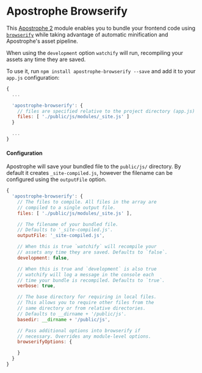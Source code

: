 # Apostrophe Browserify

This [Apostrophe 2](http://apostrophenow.org/) module enables you to bundle your frontend code using [`browserify`](https://github.com/substack/node-browserify) while taking advantage of automatic minification and Apostrophe's asset pipeline.

When using the `development` option `watchify` will run, recompiling your assets any time they are saved.

To use it, run `npm install apostrophe-browserify --save` and add it to your `app.js` configuration:

```javascript
{
  ...

  'apostrophe-browserify': {
    // files are specified relative to the project directory (app.js)
    files: [ './public/js/modules/_site.js' ]
  }

  ...
}
```

#### Configuration

Apostrophe will save your bundled file to the `public/js/` directory. By default it creates `_site-compiled.js`, however the filename can be configured using the `outputFile` option.

```javascript
{
  'apostrophe-browserify': {
    // The files to compile. All files in the array are
    // compiled to a single output file.
    files: [ './public/js/modules/_site.js' ],

    // The filename of your bundled file.
    // Defaults to '_site-compiled.js'.
    outputFile: '_site-compiled.js',

    // When this is true `watchify` will recompile your
    // assets any time they are saved. Defaults to `false`.
    development: false,

    // When this is true and `development` is also true
    // watchify will log a message in the console each
    // time your bundle is recompiled. Defaults to `true`.
    verbose: true,

    // The base directory for requiring in local files.
    // This allows you to require other files from the
    // same directory or from relative directories.
    // Defaults to __dirname + '/public/js'.
    basedir: __dirname + '/public/js',

    // Pass additional options into browserify if
    // necessary. Overrides any module-level options.
    browserifyOptions: {

    }
  }
}
```
